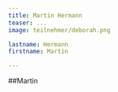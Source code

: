 ```yaml
---
title: Martin Hermann
teaser: ...
image: teilnehmer/deborah.png

lastname: Hermann
firstname: Martin

---
```


##Martin